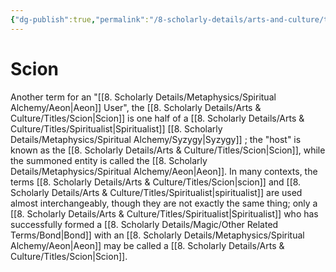 ```yaml
---
{"dg-publish":true,"permalink":"/8-scholarly-details/arts-and-culture/titles/scion/","noteIcon":""}
---
```


# Scion

Another term for an "[[8. Scholarly Details/Metaphysics/Spiritual Alchemy/Aeon\|Aeon]] User", the [[8. Scholarly Details/Arts & Culture/Titles/Scion\|Scion]] is one half of a [[8. Scholarly Details/Arts & Culture/Titles/Spiritualist\|Spiritualist]] [[8. Scholarly Details/Metaphysics/Spiritual Alchemy/Syzygy\|Syzygy]] ; the "host" is known as the [[8. Scholarly Details/Arts & Culture/Titles/Scion\|Scion]], while the summoned entity is called the [[8. Scholarly Details/Metaphysics/Spiritual Alchemy/Aeon\|Aeon]]. In many contexts, the terms [[8. Scholarly Details/Arts & Culture/Titles/Scion\|scion]] and [[8. Scholarly Details/Arts & Culture/Titles/Spiritualist\|spiritualist]] are used almost interchangeably, though they are not exactly the same thing; only a [[8. Scholarly Details/Arts & Culture/Titles/Spiritualist\|Spiritualist]] who has successfully formed a [[8. Scholarly Details/Magic/Other Related Terms/Bond\|Bond]] with an [[8. Scholarly Details/Metaphysics/Spiritual Alchemy/Aeon\|Aeon]] may be called a [[8. Scholarly Details/Arts & Culture/Titles/Scion\|Scion]]. 